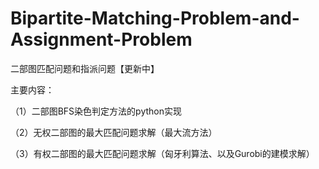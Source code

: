 # Bipartite-Matching-Problem-and-Assignment-Problem
二部图匹配问题和指派问题【更新中】

主要内容：

（1）二部图BFS染色判定方法的python实现

（2）无权二部图的最大匹配问题求解（最大流方法）

（3）有权二部图的最大匹配问题求解（匈牙利算法、以及Gurobi的建模求解）
